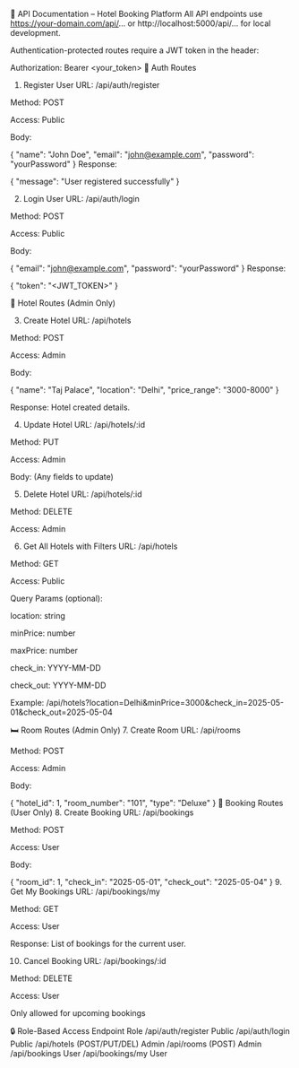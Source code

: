 📘 API Documentation – Hotel Booking Platform
All API endpoints use https://your-domain.com/api/... or http://localhost:5000/api/... for local development.

Authentication-protected routes require a JWT token in the header:

Authorization: Bearer <your_token>
🧑 Auth Routes
1. Register User
URL: /api/auth/register

Method: POST

Access: Public

Body:

{
  "name": "John Doe",
  "email": "john@example.com",
  "password": "yourPassword"
}
Response:


{
  "message": "User registered successfully"
}


2. Login User
URL: /api/auth/login

Method: POST

Access: Public

Body:


{
  "email": "john@example.com",
  "password": "yourPassword"
}
Response:


{
  "token": "<JWT_TOKEN>"
}


🏨 Hotel Routes (Admin Only)

3. Create Hotel
URL: /api/hotels

Method: POST

Access: Admin

Body:

{
  "name": "Taj Palace",
  "location": "Delhi",
  "price_range": "3000-8000"
}

Response: Hotel created details.

4. Update Hotel
URL: /api/hotels/:id

Method: PUT

Access: Admin

Body: (Any fields to update)

5. Delete Hotel
URL: /api/hotels/:id

Method: DELETE

Access: Admin

6. Get All Hotels with Filters
URL: /api/hotels

Method: GET

Access: Public

Query Params (optional):

location: string

minPrice: number

maxPrice: number

check_in: YYYY-MM-DD

check_out: YYYY-MM-DD

Example: /api/hotels?location=Delhi&minPrice=3000&check_in=2025-05-01&check_out=2025-05-04

🛏️ Room Routes (Admin Only)
7. Create Room
URL: /api/rooms

Method: POST

Access: Admin

Body:

{
  "hotel_id": 1,
  "room_number": "101",
  "type": "Deluxe"
}
📅 Booking Routes (User Only)
8. Create Booking
URL: /api/bookings

Method: POST

Access: User

Body:

{
  "room_id": 1,
  "check_in": "2025-05-01",
  "check_out": "2025-05-04"
}
9. Get My Bookings
URL: /api/bookings/my

Method: GET

Access: User

Response: List of bookings for the current user.

10. Cancel Booking
URL: /api/bookings/:id

Method: DELETE

Access: User

Only allowed for upcoming bookings

🔒 Role-Based Access
Endpoint	Role
/api/auth/register	Public
/api/auth/login	Public
/api/hotels (POST/PUT/DEL)	Admin
/api/rooms (POST)	Admin
/api/bookings	User
/api/bookings/my	User
